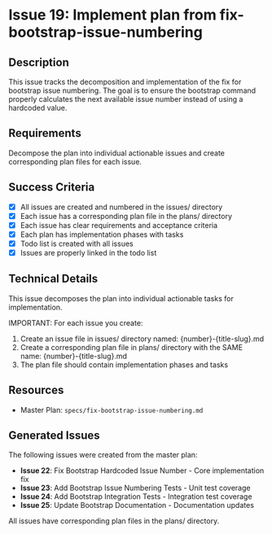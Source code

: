 # Issue 19: Implement plan from fix-bootstrap-issue-numbering

## Description
This issue tracks the decomposition and implementation of the fix for bootstrap issue numbering. The goal is to ensure the bootstrap command properly calculates the next available issue number instead of using a hardcoded value.

## Requirements
Decompose the plan into individual actionable issues and create corresponding plan files for each issue.

## Success Criteria
- [x] All issues are created and numbered in the issues/ directory
- [x] Each issue has a corresponding plan file in the plans/ directory
- [x] Each issue has clear requirements and acceptance criteria
- [x] Each plan has implementation phases with tasks
- [x] Todo list is created with all issues
- [x] Issues are properly linked in the todo list

## Technical Details
This issue decomposes the plan into individual actionable tasks for implementation.

IMPORTANT: For each issue you create:
1. Create an issue file in issues/ directory named: {number}-{title-slug}.md
2. Create a corresponding plan file in plans/ directory with the SAME name: {number}-{title-slug}.md
3. The plan file should contain implementation phases and tasks

## Resources
- Master Plan: `specs/fix-bootstrap-issue-numbering.md`

## Generated Issues

The following issues were created from the master plan:

- **Issue 22**: Fix Bootstrap Hardcoded Issue Number - Core implementation fix
- **Issue 23**: Add Bootstrap Issue Numbering Tests - Unit test coverage
- **Issue 24**: Add Bootstrap Integration Tests - Integration test coverage  
- **Issue 25**: Update Bootstrap Documentation - Documentation updates

All issues have corresponding plan files in the plans/ directory.
